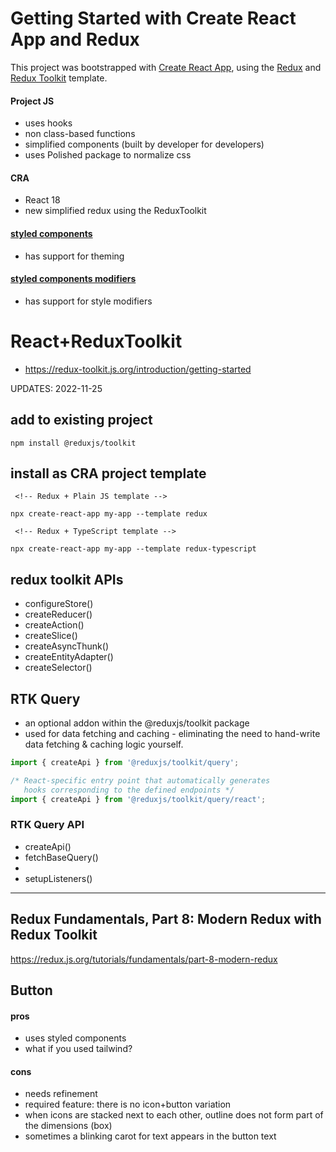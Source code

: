 # Getting Started with Create React App and Redux

This project was bootstrapped with [Create React App](https://github.com/facebook/create-react-app), using the [Redux](https://redux.js.org/) and [Redux Toolkit](https://redux-toolkit.js.org/) template.

#### Project JS

- uses hooks
- non class-based functions
- simplified components (built by developer for developers)
- uses Polished package to normalize css

#### CRA

- React 18
- new simplified redux using the ReduxToolkit

#### [styled components](https://styled-components.com/)

- has support for theming

#### [styled components modifiers](https://www.npmjs.com/package/styled-components-modifiers)

- has support for style modifiers

# React+ReduxToolkit

- https://redux-toolkit.js.org/introduction/getting-started

UPDATES:
2022-11-25

## add to existing project

```console
npm install @reduxjs/toolkit
```

## install as CRA project template

```console
 <!-- Redux + Plain JS template -->

npx create-react-app my-app --template redux

 <!-- Redux + TypeScript template -->

npx create-react-app my-app --template redux-typescript
```

## redux toolkit APIs

- configureStore()
- createReducer()
- createAction()
- createSlice()
- createAsyncThunk()
- createEntityAdapter()
- createSelector()

## RTK Query

- an optional addon within the @reduxjs/toolkit package
- used for data fetching and caching - eliminating the need to hand-write data fetching & caching logic yourself.

```js
import { createApi } from '@reduxjs/toolkit/query';

/* React-specific entry point that automatically generates
   hooks corresponding to the defined endpoints */
import { createApi } from '@reduxjs/toolkit/query/react';
```

### RTK Query API

- createApi()
- fetchBaseQuery()
- <ApiProvider />
- setupListeners()

---

## Redux Fundamentals, Part 8: Modern Redux with Redux Toolkit

https://redux.js.org/tutorials/fundamentals/part-8-modern-redux

## Button

#### pros

- uses styled components
- what if you used tailwind?

#### cons

- needs refinement
- required feature: there is no icon+button variation
- when icons are stacked next to each other, outline does not form part of the dimensions (box)
- sometimes a blinking carot for text appears in the button text
